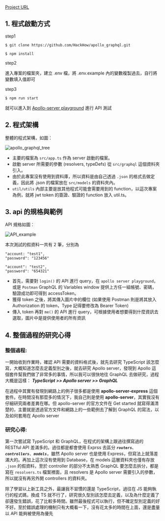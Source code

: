 [Project URL](https://github.com/HackHow/apollo_graphql)

## 1. 程式啟動方式

step1

```
$ git clone https://github.com/HackHow/apollo_graphql.git
```

```
$ npm install
```

step2

進入專案的檔案夾，建立 .env 檔，將 .env.example 內的變數複製過去，自行將變數填入值即可

step3

```
$ npm run start
```

就可以進入到 [Apollo-server playground](http://localhost:4000/) 進行 API 測試

## 2. 程式架構

整體的程式架構，如圖：

![apollo_graphql_tree](https://user-images.githubusercontent.com/56557271/200731156-0dc061a5-9995-4062-be0a-a91dd9262e3c.JPG)

- 主要的檔案為 `src/app.ts` 作為 server 啟動的檔案。
- 啟動 server 所需要的參數 (resolvers, typeDefs) 從 `src/graphql` 這個資料夾引入。
- 由於此專案沒有使用到資料庫，所以資料是由自己透過 `.json` 的格式去做定義，因此將 .json 的檔案放在 `src/models` 的資料夾內。
- `util/utils` 內部主要是放其他程式可能會需要用到的 function，以這次專案為例，就將 jwt token 的簽證、驗證的 function 放入 util.ts。

## 3. api 的規格與範例

API 規格如圖：

![API_example](https://user-images.githubusercontent.com/56557271/200731538-42fa5a3e-6846-4bf9-b591-9e9ba8b23d34.JPG)

本次測試的假資料一共有 2 筆，分別為

```
"account: "test1",
"password": "123456"

"account": "test2",
"password": "654321"
```

- 首先，需要對 `login()` 的 API 進行 query，在 `apollo server playground`，或是 `Postman` GraphQL 的 Variables window 提供上方任一組帳號、密碼，驗證成功即可得到 accessToken。
- 獲得 token 之後，將其傳入圖片中的欄位 (如果使用 Postman 則是將其放入 Authorization 的 token，Type 記得要修改為 Bearer Token)
- 傳入 token 再對 `me()` 的 API 進行 query，可根據使用者想要得到什麼資訊去選取，圖片中是提供使用者的所有資訊

## 4. 整個過程的研究心得

### 整個過程:

一開始收到作業時，確認 API 需要的資料格式後，就先去研究 TypeScript 該怎麼寫，大概知道怎麼去定義型別之後，就去研究 Apollo server，發現到 Apollo 這個套件幫我們做了非常多的事情，所以我可以很快地往 GraphQL 去做研究，過程大概是這樣： _**TypeScript >> Apollo server >> GraphQL**_

在過程中其實有發現到網路上的例子很多都是使用 **apollo-server-express** 這個套件。在時間沒有那麼多的情況下，我自己則是使用 **apollo-server**，其實我沒有仔細研究兩者差異在哪。但 apollo-server 的官方文件在 Get started 就寫得滿清楚的，主要就是透過官方文件和網路上的一些範例去了解到 GraphQL 的寫法，以及如何套用在 Apollo server

### 研究心得:

第一次嘗試寫 TypeScript 和 GraphQL，在程式的架構上跟過往撰寫過的 RESTful API 差滿多的。過往都是都會使用 Exprss 去區分 **_`routers`_**、**_`controllers`_**、**_`models`_**，雖然 Apollo server 也是使用 Express，但寫法上就落差滿大的。再加上這次沒有使用到 Database，在 models 這層資料夾也僅有存放 `.json` 的假資料，至於 controller 的部分不太熟悉 GraphQL 要怎麼去拆分，都是寫在 `resolvers.ts` 檔案裡面，且 resolvers 是 Apollo server 需要引入的參數，所以就沒有再另外開 controllers 的資料夾。

除了學習以上新工具之外，最讓我不習慣的還是 TypeScript，過往在 JS 能夠執行的程式碼，換成 TS 就不行了，研究很久型別該怎麼去定義，以及為什麼定義了卻還發生錯誤，花了比較多時間。雖然最後程式可以執行，但不確定型別定義的好不好。至於錯誤處理的機制只有大概看一下，沒有花太多的時間在上面，還是盡量以 API 能夠被使用為優先
